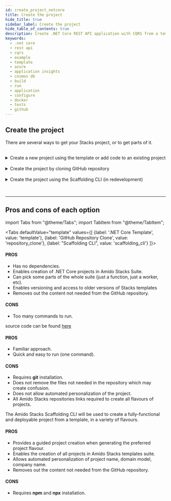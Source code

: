 ```yaml
---
id: create_project_netcore
title: Create the project
hide_title: true
sidebar_label: Create the project
hide_table_of_contents: true
description: Create .NET Core REST API application with CQRS from a template
keywords:
  - .net core
  - rest api
  - cqrs
  - example
  - template
  - azure
  - application insights
  - cosmos db
  - build
  - run
  - application
  - configure
  - docker
  - tests
  - github
---
```


## Create the project

There are several ways to get your Stacks project, or to get parts of it.

<br />


<details>
<summary>Create a new project using the template or add code to an existing project</summary>

<div>

1.### Install the package

    Access Amido.Stacks.CQRS.Events.Template package page in Nuget [here](https://www.nuget.org/packages/Amido.Stacks.CQRS.Events.Templates/)
    Copy and execute the command displayed in the page (if you want to get the latest version).
    For example

    ```bash title="Run the command to install the package"
    dotnet new --install Amido.Stacks.CQRS.Events.Templates::0.0.92
    ```

 Once installed, you obtain 5 templates that can be used

2.### stacks-app-cqrs-events

    <p>The full template containing API, functions, background worker and build infrastructure</p>

    Navigate to the folder where you wish to create a new project on.

    ```bash title="Run the command to create the project"
    dotnet new stacks-app-cqrs-events -n Company.Project -d YourDomain
    ```

    The above command will create a folder and a repository called `Company.Project`.

3.### stacks-api-cqrs-events

    <p>A template for the api project. If you need a CQRS WebAPI that can publish messages to ServiceBus, this is the template to use.</p>

    Navigate to the folder where you wish to create a new project on.

    ```bash title="Run the command to create the project"
    dotnet new stacks-api-cqrs-events -n Company.Project -d YourDomain
    ```

    The above command will create a folder and a repository called `Company.Project`.    
    
4.### stacks-function-cosmosdb-worker

    <p>A template for a Azure Function containing a CosmosDb change feed trigger. Upon a CosmosDb event, the worker reads it and publishes a message to Service Bus.</p>

    Navigate to the folder where you wish to create a new project on.

    ```bash title="Run the command to create the function"
    dotnet new stacks-function-cosmosdb-worker -n Company.Project
    ```

5.### stacks-function-asb-listener

    <p>A template containing an Azure Function project with a single function that has a Service Bus subscription trigger. The function receives the message and deserializes it.</p>

    Navigate to the folder where you wish to create a new project on.

    ```bash title="Run the command to create the function"
    dotnet new stacks-function-asb-listener -n Company.Project
    ```

6.### stacks-app-asb-worker

    <p>A template contains a background worker application that reads and handles messages from a ServiceBus subscription.</p>

    Navigate to the folder where you wish to create a new project on.

    ```bash title="Run the command to create the function"
    dotnet new stacks-app-asb-worker -n Company.Project
    ```

:::note Template parameter details

* **-n**, **--name**
    * Sets the project name
    * Omitting it will result in the project name being the same as the folder where the command has been ran from
* **-d**, **--domain**
    * Sets the name of the aggregate root object. It is also the name of the collection within CosmosDB instance.
* **-o**
    * Sets the path to where the project is added
    * Omitting the parameter will result in the creation of a new folder
:::

</div>
</details>

<br />

<details>
<summary>Create the project by cloning GitHub repository</summary>
<div>

Clone the .NET project to your local machine from here: [stacks-dotnet-cqrs-events repository](https://github.com/amido/stacks-dotnet-cqrs-events)

    ```bash title="Run git clone repository command"
    git clone git@github.com:amido/stacks-dotnet-cqrs-events.git
    ```

</div>
</details>

<br/>

<details>
<summary>Create the project using the Scaffolding CLI (in redevelopment)</summary>

<div>

The scaffolding CLI is being redeveloped to offer you more guided choices of Amido Stacks project flavour. 
Based on the answers, the ready-to-build project template will be produced.

</div>
</details>

<br/><hr/>

## Pros and cons of each option

import Tabs from "@theme/Tabs";
import TabItem from "@theme/TabItem";

<Tabs
    defaultValue="template"
    values={[
        {label: '.NET Core Template', value: 'template'},
        {label: 'GitHub Repository Clone', value: 'repository_clone'},
        {label: "Scaffolding  CLI", value: 'scaffolding_cli'}
    ]}>
    <TabItem value="template">
        <h4>PROS</h4>
        <ul>
            <li>Has no dependencies.</li>
            <li>Enables creation of .NET Core projects in Amido Stacks Suite.</li>
            <li>Can pick some parts of the whole suite (just a function, just a worker, etc).</li>
            <li>Enables versioning and access to older versions of Stacks templates</li>
            <li>Removes out the content not needed from the GitHub repository.</li>
        </ul>
        <h4>CONS</h4>
        <ul>
            <li>Too many commands to run.</li>
        </ul>
    </TabItem>
    <TabItem value="repository_clone">
    <p>source code can be found [here](https://github.com/amido/stacks-dotnet-cqrs)</p>
        <h4>PROS</h4>
        <ul>
            <li>Familiar approach.</li>
            <li>Quick and easy to run (one command).</li>
        </ul>
        <h4>CONS</h4>
        <ul>
            <li>Requires <strong>git</strong> installation.</li>
            <li>Does not remove the files not needed in the repository which may create confusion.</li>
            <li>Does not allow automated personalization of the project.</li>
            <li>All Amido Stacks repositories links required to create all flavours of projects.</li>
        </ul>
    </TabItem>
    <TabItem value="scaffolding_cli">
        <p>The Amido Stacks Scaffolding CLI will be used to create a fully-functional and deployable project from a template, in a variety of flavours.</p>
        <h4>PROS</h4>
        <ul>
            <li>Provides a guided project creation when generating the preferred project flavour.</li>
            <li>Enables the creation of all projects in Amido Stacks templates suite.</li>
            <li>Allows automated personalization of project name, domain model, company name.</li>
            <li>Removes out the content not needed from the GitHub repository.</li>
        </ul>
        <h4>CONS</h4>
        <ul>
            <li>Requires <strong>npm</strong> and <strong>npx</strong> installation.</li>
        </ul>
    </TabItem>
</Tabs>

<br />
